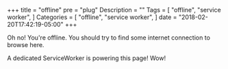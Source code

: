 +++
title =  "offline"
pre = "plug"
Description = ""
Tags = [
  "offline",
  "service worker",
]
Categories = [
  "offline",
  "service worker",
]
date = "2018-02-20T17:42:19-05:00"
+++

Oh no! You're offline.
You should try to find some internet connection to browse here.

A dedicated ServiceWorker is powering this page! Wow!
